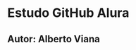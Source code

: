 <h1>Estudo GitHub Alura</h1>
<h2>Autor: Alberto Viana</h2>
<script>
  alert("Notte e giorno a faticar...")
</script>
